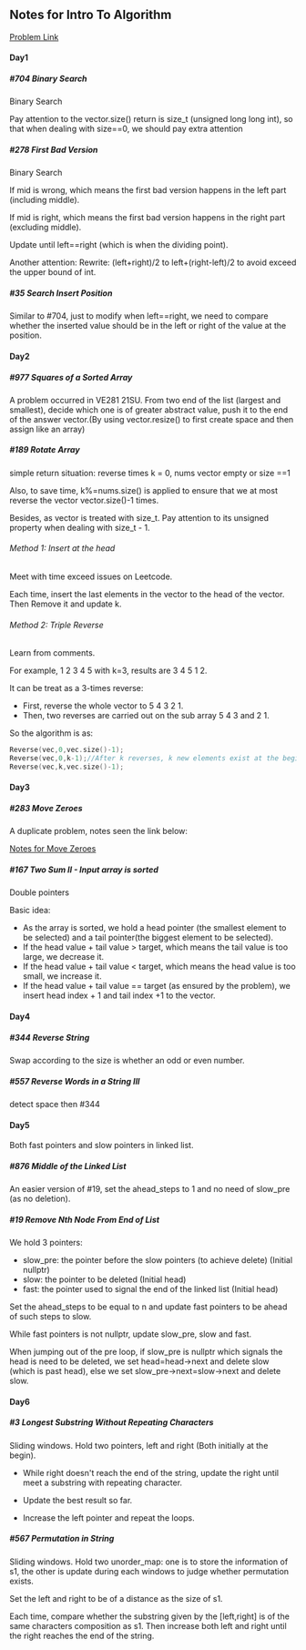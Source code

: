 ## Notes for Intro To Algorithm

[Problem Link](https://leetcode-cn.com/study-plan/algorithms/)

#### Day1

##### #704 Binary Search

Binary Search

Pay attention to the vector.size() return is size_t (unsigned long long int), so that when dealing with size==0, we should pay extra attention

##### #278 First Bad Version

Binary Search

If mid is wrong, which means the first bad version happens in the left part (including middle).

If mid is right, which means the first bad version happens in the right part (excluding middle).

Update until left==right (which is when the dividing point).

Another attention: Rewrite: (left+right)/2 to left+(right-left)/2 to avoid exceed the upper bound of int.

##### #35 Search Insert Position

Similar to #704, just to modify when left==right, we need to compare whether the inserted value should be in the left or right of the value at the position.

#### Day2

##### #977 Squares of a Sorted Array

A problem occurred in VE281 21SU. From two end of the list (largest and smallest), decide which one is of greater abstract value, push it to the end of the answer vector.(By using vector.resize() to first create space and then assign like an array)

##### #189 Rotate Array

simple return situation: reverse times k = 0, nums vector empty or size ==1

Also, to save time, k%=nums.size() is applied to ensure that we at most reverse the vector vector.size()-1 times.

Besides, as vector is treated with size_t. Pay attention to its unsigned property when dealing with size_t - 1.

###### Method 1: Insert at the head

Meet with time exceed issues on Leetcode.

Each time, insert the last elements in the vector to the head of the vector. Then Remove it and update k.

###### Method 2: Triple Reverse

Learn from comments.

For example, 1 2 3 4 5 with k=3, results are 3 4 5 1 2.

It can be treat as a 3-times reverse:

- First, reverse the whole vector to 5 4 3 2 1.
- Then, two reverses are carried out on the sub array 5 4 3 and 2 1.

So the algorithm is as:

```C++
Reverse(vec,0,vec.size()-1);
Reverse(vec,0,k-1);//After k reverses, k new elements exist at the beginning.
Reverse(vec,k,vec.size()-1);
```

#### Day3

##### #283 Move Zeroes

A duplicate problem, notes seen the link below:

[Notes for Move Zeroes](https://github.com/Kevin-ZhangClutchit/Leetcode_pratice/blob/main/Data_structure_basic_14_days/Notes.md#283)

##### #167 Two Sum II - Input array is sorted

Double pointers

Basic idea:

- As the array is sorted, we hold a head pointer (the smallest element to be selected) and a tail pointer(the biggest element to be selected).
- If the head value + tail value > target, which means the tail value is too large, we decrease it.
- If the head value + tail value < target, which means the head value is too small, we increase it.
- If the head value + tail value == target (as ensured by the problem), we insert head index + 1 and tail index +1 to the vector.

#### Day4

##### #344 Reverse String

Swap according to the size is whether an odd or even number.

##### #557 Reverse Words in a String III

detect space then #344

#### Day5

Both fast pointers and slow pointers in linked list.

##### #876 Middle of the Linked List

An easier version of #19, set the ahead_steps to 1 and no need of slow_pre (as no deletion).

##### #19 Remove Nth Node From End of List

We hold 3 pointers:

- slow_pre: the pointer before the slow pointers (to achieve delete) (Initial nullptr)
- slow: the pointer to be deleted (Initial head)
- fast: the pointer used to signal the end of the linked list (Initial head)

Set the ahead_steps to be equal to n and update fast pointers to be ahead of such steps to slow.

While fast pointers is not nullptr, update slow_pre, slow and fast.

When jumping out of the pre loop, if slow_pre is nullptr which signals the head is need to be deleted, we set head=head->next and delete slow (which is past head), else we set slow_pre->next=slow->next and delete slow.

#### Day6

##### #3 Longest Substring Without Repeating Characters

Sliding windows. Hold two pointers, left and right (Both initially at the begin). 

- While right doesn't reach the end of the string, update the right until meet a substring with repeating character.

- Update the best result so far. 

- Increase the left pointer and repeat the loops.


##### #567 Permutation in String

Sliding windows. Hold two unorder_map: one is to store the information of s1, the other is update during each windows to judge whether permutation exists.

Set the left and right to be of a distance as the size of s1. 

Each time, compare whether the substring given by the [left,right] is of the same characters composition as s1. Then increase both left and right until the right reaches the end of the string.
